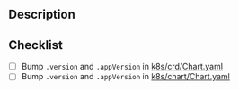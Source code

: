 ## Description


## Checklist
- [ ] Bump `.version` and `.appVersion` in [k8s/crd/Chart.yaml](../k8s/crd/Chart.yaml)
- [ ] Bump `.version` and `.appVersion` in [k8s/chart/Chart.yaml](../k8s/chart/Chart.yaml)
